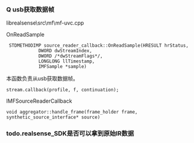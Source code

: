 





### Q   usb获取数据帧

librealsense\src\mf\mf-uvc.cpp

OnReadSample

```
 STDMETHODIMP source_reader_callback::OnReadSample(HRESULT hrStatus,
            DWORD dwStreamIndex,
            DWORD /*dwStreamFlags*/,
            LONGLONG llTimestamp,
            IMFSample *sample)
```

本函数负责从usb获取数据帧。

```
stream.callback(profile, f, continuation);
```



IMFSourceReaderCallback



```
void aggregator::handle_frame(frame_holder frame, synthetic_source_interface* source)
```



### todo.realsense_SDK是否可以拿到原始IR数据